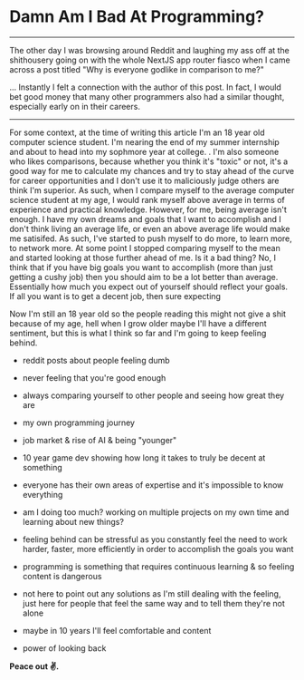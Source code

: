 # Damn Am I Bad At Programming?

---

The other day I was browsing around Reddit and laughing my ass off at the shithousery going on with the whole NextJS app router fiasco when I came across a post titled "Why is everyone godlike in comparison to me?"

... Instantly I felt a connection with the author of this post. In fact, I would bet good money that many other programmers also had a similar thought, especially early on in their careers.

---

For some context, at the time of writing this article I'm an 18 year old computer science student. I'm nearing the end of my summer internship and about to head into my sophmore year at college.
. I'm also someone who likes comparisons, because whether you think it's "toxic" or not, it's a good way for me to calculate my chances and try to stay ahead of the curve for career opportunities and I don't use it to maliciously judge others are think I'm superior. As such, when I compare myself to the average computer science student at my age, I would rank myself above average in terms of experience and practical knowledge. However, for me, being average isn't enough. I have my own dreams and goals that I want to accomplish and I don't think living an average life, or even an above average life would make me satisifed. As such, I've started to push myself to do more, to learn more, to network more. At some point I stopped comparing myself to the mean and started looking at those further ahead of me. Is it a bad thing? No, I think that if you have big goals you want to accomplish (more than just getting a cushy job) then you should aim to be a lot better than average. Essentially how much you expect out of yourself should reflect your goals. If all you want is to get a decent job, then sure expecting

Now I'm still an 18 year old so the people reading this might not give a shit because of my age, hell when I grow older maybe I'll have a different sentiment, but this is what I think so far and I'm going to keep feeling behind.

- reddit posts about people feeling dumb
- never feeling that you're good enough
- always comparing yourself to other people and seeing how great they are
- my own programming journey
- job market & rise of AI & being "younger"

- 10 year game dev showing how long it takes to truly be decent at something
- everyone has their own areas of expertise and it's impossible to know everything
- am I doing too much? working on multiple projects on my own time and learning about new things?

- feeling behind can be stressful as you constantly feel the need to work harder, faster, more efficiently in order to accomplish the goals you want
- programming is something that requires continuous learning & so feeling content is dangerous
- not here to point out any solutions as I'm still dealing with the feeling, just here for people that feel the same way and to tell them they're not alone
- maybe in 10 years I'll feel comfortable and content
- power of looking back

**Peace out ✌️.**
